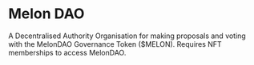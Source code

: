 # Melon DAO

A Decentralised Authority Organisation for making proposals and voting with the MelonDAO Governance Token ($MELON). Requires NFT memberships to access MelonDAO. 